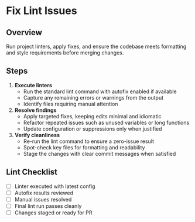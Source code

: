 # Fix Lint Issues

## Overview

Run project linters, apply fixes, and ensure the codebase meets formatting and
style requirements before merging changes.

## Steps

1. **Execute linters**
    - Run the standard lint command with autofix enabled if available
    - Capture any remaining errors or warnings from the output
    - Identify files requiring manual attention
2. **Resolve findings**
    - Apply targeted fixes, keeping edits minimal and idiomatic
    - Refactor repeated issues such as unused variables or long functions
    - Update configuration or suppressions only when justified
3. **Verify cleanliness**
    - Re-run the lint command to ensure a zero-issue result
    - Spot-check key files for formatting and readability
    - Stage the changes with clear commit messages when satisfied

## Lint Checklist

- [ ] Linter executed with latest config
- [ ] Autofix results reviewed
- [ ] Manual issues resolved
- [ ] Final lint run passes cleanly
- [ ] Changes staged or ready for PR
